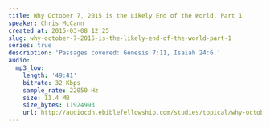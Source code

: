 ```yaml
---
title: Why October 7, 2015 is the Likely End of the World, Part 1
speaker: Chris McCann
created_at: 2015-03-08 12:25
slug: why-october-7-2015-is-the-likely-end-of-the-world-part-1
series: true
description: 'Passages covered: Genesis 7:11, Isaiah 24:6.'
audio:
  mp3_low:
    length: '49:41'
    bitrate: 32 Kbps
    sample_rate: 22050 Hz
    size: 11.4 MB
    size_bytes: 11924993
    url: http://audiocdn.ebiblefellowship.com/studies/topical/why-october-7-2015-is-the-likely-end-of-the-world/2015.03.08_McCann_-_Why_October_7_2015_is_the_Likely_End_of_the_World_Part_1.mp3
---
```


